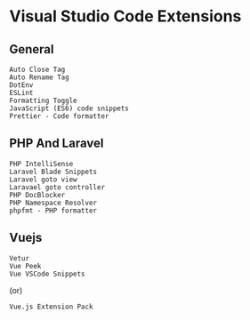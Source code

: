# Visual Studio Code Extensions

## General

```
Auto Close Tag
Auto Rename Tag
DotEnv
ESLint
Formatting Toggle
JavaScript (ES6) code snippets
Prettier - Code formatter
```

## PHP And Laravel

```
PHP IntelliSense
Laravel Blade Snippets
Laravel goto view
Laravael goto controller
PHP DocBlocker
PHP Namespace Resolver
phpfmt - PHP formatter
```

## Vuejs

```
Vetur
Vue Peek
Vue VSCode Snippets
```
(or)
```
Vue.js Extension Pack
```
